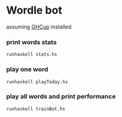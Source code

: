 # Wordle bot

assuming [GHCup](https://www.haskell.org/ghcup/) installed

### print words stats
```
runhaskell stats.hs
```

### play one word
```
runhaskell playToday.hs
```

### play all words and print performance
```
runhaskell trainBot.hs
```
